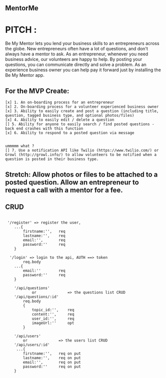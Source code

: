 ## MentorMe

# PITCH :

Be My Mentor lets you lend your business skills to an entrepreneurs across the globe. New entrepreneurs often have a lot of questions, and don't always have a mentor to ask. As an entrepreneur, whenever you need business advice, our volunteers are happy to help. By posting your questions, you can communicate directly and solve a problem. As an experience business owner you can help pay it forward just by installing the Be My Mentor app.

## For the MVP Create:

```
[x] 1. An on-boarding process for an entrepreneur
[x] 2. On-boarding process for a volunteer experienced business owner
[x] 3. Ability to easily create and post a question (including title, question, tagged business type, and optional photos/files)
[x] 4. Ability to easily edit / delete a question
[] 5. Ability for anyone to easily search / find posted questions - back end crashes with this function
[x] 6. Ability to respond to a posted question via message


ummmmm what ?
[] 7. Use a notification API like Twilio (https://www.twilio.com/) or Growl (http://growl.info/) to allow volunteers to be notified when a question is posted in their business type.

```

## Stretch: Allow photos or files to be attached to a posted question. Allow an entrepreneur to request a call with a mentor for a fee.

## CRUD

```

 '/register' => register the user,
    ...{
        firstname:'',   req
        lastname:'',    req
        email:'',       req
        password:''     req
    }

```

```
  '/login' => login to the api, AUTH ==> token
        req.body
    ...{
        email:''        req
        password:''     req
    }

```

```
    '/api/questions'
            or              => the questions list CRUD
    '/api/questions/:id'
        req.body
        {
            topic_id:'',    req
            content:'',     req
            user_id:'',     req
            imageUrl:''     opt
        }
```

```
    '/api/users'
        or              => the users list CRUD
    '/api/users/:id'
     ...{
        firstname:'',   req on put
        lastname:'',    req on put
        email:'',       req on put
        password:''     req on put
    }

```

